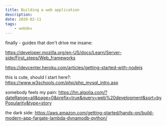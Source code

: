 ```yaml
---
title: Building a web application
description:
date: 2020-02-11
tags:
    - webdev
---
```


finally - guides that don't drive me insane:

https://developer.mozilla.org/en-US/docs/Learn/Server-side/First_steps/Web_frameworks

https://devcenter.heroku.com/articles/getting-started-with-nodejs

this is cute, should I start here?: https://www.w3schools.com/php/php_mysql_intro.asp

somebody feels my pain: https://hn.algolia.com/?dateRange=all&page=0&prefix=true&query=web%20development&sort=byPopularity&type=story

the dark side: https://aws.amazon.com/getting-started/hands-on/build-modern-app-fargate-lambda-dynamodb-python/